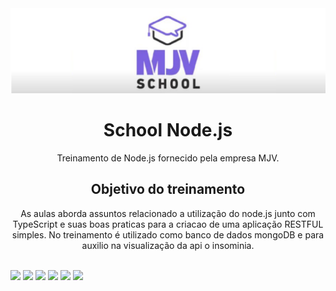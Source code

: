 <div align=center>
	<img src="https://github.com/carvalhoanamaria/Node-School-MJV/blob/main/img/logo_mjv_academy.png?raw=true">
	
#  School Node.js
  Treinamento de Node.js fornecido pela empresa MJV. 
  
 ## Objetivo do treinamento
  
As aulas aborda assuntos relacionado a utilização do node.js junto com TypeScript e suas boas praticas para a criacao de uma aplicação  RESTFUL simples. No treinamento é utilizado como banco de dados mongoDB e para auxilio na visualização da api o insominia. 
  
</div>

 <div style="display: inline_block"><br>
   <code><img height= "30"src= "https://img.shields.io/badge/JavaScript-323330?style=for-the-badge&logo=javascript&logoColor=F7DF1E"></code>
   <code><img height= "30"src= "https://shields.io/badge/TypeScript-3178C6?logo=TypeScript&logoColor=FFF&style=flat-square"></code>
   <code><img height= "30"src= "https://img.shields.io/badge/MongoDB-%234ea94b.svg?style=for-the-badge&logo=mongodb&logoColor=white"></code>
   <code><img height= "30"src= "https://img.shields.io/badge/Insomnia-5849be?style=for-the-badge&logo=Insomnia&logoColor=white"></code>
   <code><img height= "30"src= "https://img.shields.io/badge/Visual_Studio_Code-0078D4?style=for-the-badge&logo=visual%20studio%20code&logoColor=white"></code>
   <code><img height= "30"src= "https://img.shields.io/badge/Git-F05032?style=for-the-badge&logo=git&logoColor=white"></code> 


 <div>
